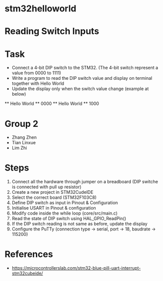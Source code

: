 # stm32helloworld

# Reading Switch Inputs 

# Task
- Connect a 4-bit DIP switch to the STM32. (The 4-bit switch represent a value from 0000 to 1111)
- Write a program to read the DIP switch value and display on terminal together with Hello World
- Update the display only when the switch value change (example at below)

** Hello World
** 0000
** Hello World
** 1000

# Group 2
- Zhang Zhen
- Tian Linxue
- Lim Zhi

# Steps
1) Connect all the hardware through jumper on a breadboard (DIP switche is connected with pull up resistor)
2) Create a new project in STM32CudeIDE
3) Select the correct board (STM32F103C8)
4) Define DIP switch as input in Pinout & Configuration
5) Initialise USART in Pinout & configuration
6) Modify code inside the while loop (core/src/main.c)
7) Read the state of DIP switch using HAL_GPIO_ReadPin() 
8) If the DIP switch reading is not same as before, update the display
9) Configure the PuTTy (connection type -> serial, port -> 18, baudrate -> 115200)

# References
- https://microcontrollerslab.com/stm32-blue-pill-uart-interrupt-stm32cubeide/
